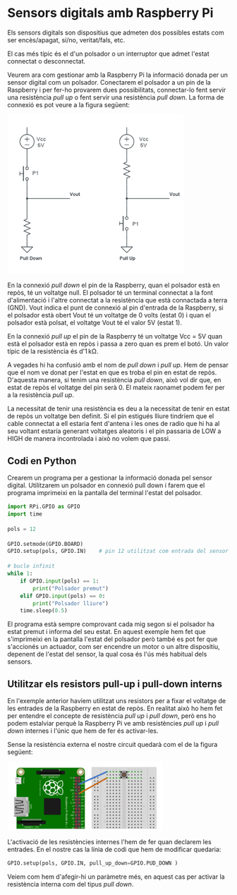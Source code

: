 
# Sensors digitals amb Raspberry Pi

Els sensors digitals son dispositius que admeten dos possibles estats com ser encès/apagat, sí/no, veritat/fals, etc.

El cas més típic és el d'un polsador o un interruptor que admet l'estat connectat o desconnectat. 

Veurem ara com gestionar amb la Raspberry Pi la informació donada per un sensor digital com un polsador. Conectarem el polsador a un pin de la Raspberry i per fer-ho provarem dues possibilitats, connectar-lo fent servir una resistència *pull up* o fent servir una resistència *pull down*. La forma de connexió es pot veure a la figura següent:

<img src="img/pull-up_pull-down.png" width="400px">

En la connexió *pull down* el pin de la Raspberry, quan el polsador està en repòs, té un voltatge null. El polsador té un terminal connectat a la font d'alimentació i l'altre connectat a la resistència que està connactada a terra (GND). Vout indica el punt de connexió al pin d'entrada de la Raspberry, si el polsador està obert Vout té un voltatge de 0 volts (estat 0) i quan el polsador està polsat, el voltatge Vout té el valor 5V (estat 1).

En la connexió *pull up* el pin de la Raspberry té un voltatge Vcc = 5V quan està el polsador està en repòs i passa a zero quan es prem el botó. Un valor típic de la resistència és d'$1\,\mathrm{k\Omega}$.

A vegades hi ha confusió amb el nom de *pull down* i *pull up*. Hem de pensar que el nom ve donat per l'estat en que es troba el pin en estat de repòs. D'aquesta manera, si tenim una resistència *pull down*, això vol dir que, en estat de repòs el voltatge del pin serà 0. El mateix raonamet podem fer per a la resistència *pull up*.

La necessitat de tenir una resistència es deu a la necessitat de tenir en estat de repòs un voltatge ben definit. Si el pin estigués lliure tindríem que el cable connectat a ell estaria fent d'antena i les ones de radio que hi ha al seu voltant estaría generant voltatges aleatoris i el pin passaria de LOW a HIGH de manera incontrolada i això no volem que passi.

## Codi en Python

Crearem un programa per a gestionar la informació donada pel sensor digital. Utilitzarem un polsador en connexió pull down i farem que el programa imprimeixi en la pantalla del terminal l'estat del polsador. 


```python
import RPi.GPIO as GPIO
import time

pols = 12

GPIO.setmode(GPIO.BOARD)
GPIO.setup(pols, GPIO.IN)    # pin 12 utilitzat com entrada del sensor

# bucle infinit
while 1:
    if GPIO.input(pols) == 1:
        print("Polsador premut")
    elif GPIO.input(pols) == 0:
        print("Polsador lliure")
    time.sleep(0.5)
```

El programa està sempre comprovant cada mig segon si el polsador ha estat premut i informa del seu estat. En aquest exemple hem fet que s'imprimeixi en la pantalla l'estat del polsador però també es pot fer que s'accionés un actuador, com ser encendre un motor o un altre dispositiu, depenent de l'estat del sensor, la qual cosa és l'ús més habitual dels sensors.

## Utilitzar els resistors pull-up i pull-down interns

En l'exemple anterior havíem utilitzat uns resistors per a fixar el voltatge de les entrades de la Raspberry en estat de repòs. En realitat això ho hem fet per entendre el concepte de resistència *pull up* i *pull down*, però ens ho podem estalviar perquè la Raspberry Pi ve amb resistències *pull up* i *pull down* internes i l'únic que hem de fer és activar-les.

Sense la resistència externa el nostre circuit quedarà com el de la figura següent:

<img src="img/interrupts.png" width="70%">

L'activació de les resistències internes l'hem de fer quan declarem les entrades. En el nostre cas la línia de codi que hem de modificar quedaria:


```python
GPIO.setup(pols, GPIO.IN, pull_up_down=GPIO.PUD_DOWN )
```

Veiem com hem d'afegir-hi un paràmetre més, en aquest cas per activar la resistència interna com del tipus *pull down*.
